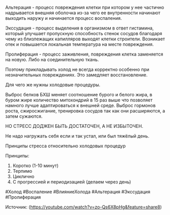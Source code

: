 Альтерация - процесс повреждения клетки при котором у нее частично надрывается внешняя оболочка из-за чего ее внутренности начинают выходить наружу и начинается процесс воспаления.

Экссудация - процесс выделения в организмом в ответ гистамина, который улучшает пропускную способность стенок сосудов благодаря чему из близлежащих капилляров выходят клетки строители. Возникает отек и повышается локальная температура на месте повреждения.

Пролиферация - процесс заживления, повреждения клетка заменяется на новую. Либо на соединительную ткань.

Поэтому прикладывать холод не всегда корректно особенно при незначительных повреждениях. Это замедляет восстановление. 

Для чего же нужны холодовые процедуры. 

Выброс белков БХШ меняет соотношение бурого и белого жира, в буром жире количество митохондрий в 15 раз выше что позволяет намного лучше адаптироваться к внешней среде. 
Выброс гормонов роста, сжиросжигание, тренировка сосудов так как они расширяются, а затем сужаются. 

НО СТРЕСС ДОДЖЕН БЫТЬ ДОСТАТОЧЕН, А НЕ ИЗБЫТОЧЕН. 

Не надо нагружать себя если и так устал, или был тяжёлый день.

Принципы стресса относительно холодовых процедур

Принципы: 
1. Коротко (1-10 минут)
2. Терпимо 
3. Циклично 
4. С прогрессией и периодизацией (делаем через день)


#Холод #Воспаление #ВлияниеХолода #Альтерация #Экссудация #Пролиферация 

Источник: (https://youtube.com/watch?v=zo-Qs6X8pHg&feature=share8)